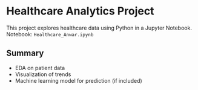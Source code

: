 # Healthcare Analytics Project

This project explores healthcare data using Python in a Jupyter Notebook.  
Notebook: `Healthcare_Anwar.ipynb`

## Summary
- EDA on patient data
- Visualization of trends
- Machine learning model for prediction (if included)

